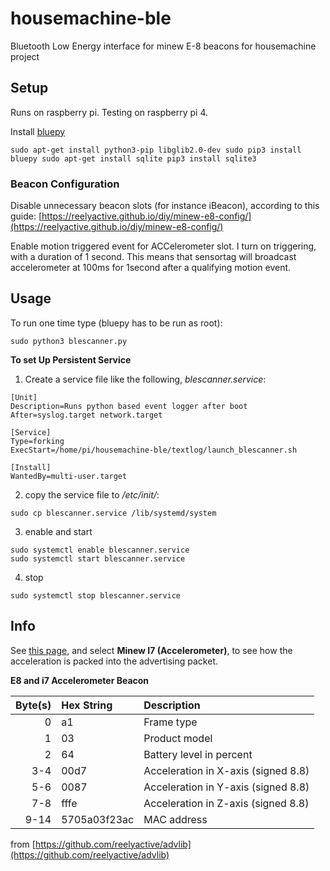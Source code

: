 # housemachine-ble
Bluetooth Low Energy interface for minew E-8 beacons for housemachine project

## Setup
Runs on raspberry pi. Testing on raspberry pi 4. 

Install [bluepy](https://github.com/IanHarvey/bluepy)

`sudo apt-get install python3-pip libglib2.0-dev
sudo pip3 install bluepy
sudo apt-get install sqlite
pip3 install sqlite3`

### Beacon Configuration
Disable unnecessary beacon slots (for instance iBeacon), according to this guide: [https://reelyactive.github.io/diy/minew-e8-config/](https://reelyactive.github.io/diy/minew-e8-config/)

Enable motion triggered event for ACCelerometer slot. I turn on triggering, with a duration of 1 second. This means that sensortag will broadcast accelerometer at 100ms for 1second after a qualifying motion event.

## Usage
To run one time type (bluepy has to be run as root):

`sudo python3 blescanner.py`

__To set Up Persistent Service__

1. Create a service file like the following, _blescanner.service_:
```
[Unit]
Description=Runs python based event logger after boot
After=syslog.target network.target

[Service]
Type=forking
ExecStart=/home/pi/housemachine-ble/textlog/launch_blescanner.sh

[Install]
WantedBy=multi-user.target
```

2. copy the service file to _/etc/init/_:

```console
sudo cp blescanner.service /lib/systemd/system
```

3. enable and start

```console
sudo systemctl enable blescanner.service
sudo systemctl start blescanner.service
```

4. stop
```console
sudo systemctl stop blescanner.service
```

## Info
See [this page](https://reelyactive.github.io/advlib/), and select __Minew I7 (Accelerometer)__, to see how the acceleration is packed into the advertising packet.

__E8 and i7 Accelerometer Beacon__

| Byte(s) | Hex String   | Description                         |
|--------:|:-------------|:------------------------------------|
| 0       | a1           | Frame type                          |
| 1       | 03           | Product model                       |
| 2       | 64           | Battery level in percent            |
| 3-4     | 00d7         | Acceleration in X-axis (signed 8.8) |
| 5-6     | 0087         | Acceleration in Y-axis (signed 8.8) |
| 7-8     | fffe         | Acceleration in Z-axis (signed 8.8) |
| 9-14    | 5705a03f23ac | MAC address                         |

from [https://github.com/reelyactive/advlib](https://github.com/reelyactive/advlib)
